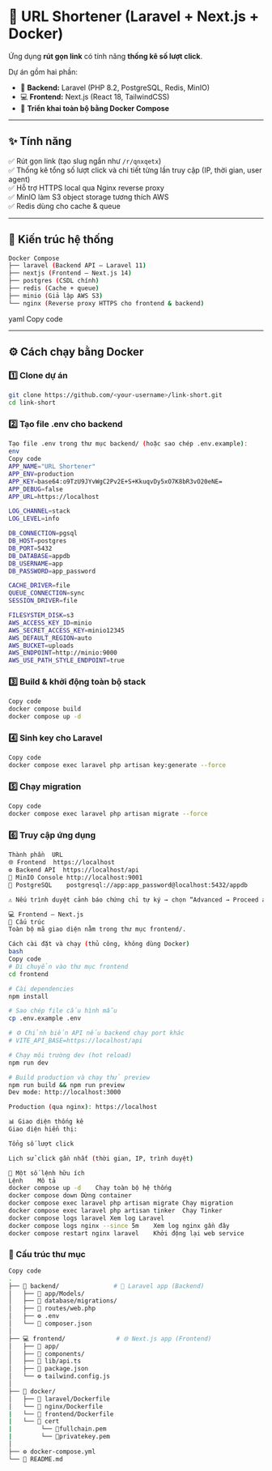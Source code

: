 # 🔗 URL Shortener (Laravel + Next.js + Docker)

Ứng dụng **rút gọn link** có tính năng **thống kê số lượt click**.

Dự án gồm hai phần:

- 🧱 **Backend:** Laravel (PHP 8.2, PostgreSQL, Redis, MinIO)
- 💻 **Frontend:** Next.js (React 18, TailwindCSS)
- 🐳 **Triển khai toàn bộ bằng Docker Compose**

---

## ✨ Tính năng

✅ Rút gọn link (tạo slug ngắn như `/r/qnxqetx`)  
✅ Thống kê tổng số lượt click và chi tiết từng lần truy cập (IP, thời gian, user agent)  
✅ Hỗ trợ HTTPS local qua Nginx reverse proxy  
✅ MinIO làm S3 object storage tương thích AWS  
✅ Redis dùng cho cache & queue  

---

## 🧩 Kiến trúc hệ thống
```bash
Docker Compose
├── laravel (Backend API – Laravel 11)
├── nextjs (Frontend – Next.js 14)
├── postgres (CSDL chính)
├── redis (Cache + queue)
├── minio (Giả lập AWS S3)
└── nginx (Reverse proxy HTTPS cho frontend & backend)
```
yaml
Copy code

---

## ⚙️ Cách chạy bằng Docker

### 1️⃣ Clone dự án

```bash
git clone https://github.com/<your-username>/link-short.git
cd link-short
```
### 2️⃣ Tạo file .env cho backend
```bash
Tạo file .env trong thư mục backend/ (hoặc sao chép .env.example):
env
Copy code
APP_NAME="URL Shortener"
APP_ENV=production
APP_KEY=base64:o9TzU9JYvWgC2Pv2E+S+KkuqvDy5xO7K8bR3vO20eNE=
APP_DEBUG=false
APP_URL=https://localhost

LOG_CHANNEL=stack
LOG_LEVEL=info

DB_CONNECTION=pgsql
DB_HOST=postgres
DB_PORT=5432
DB_DATABASE=appdb
DB_USERNAME=app
DB_PASSWORD=app_password

CACHE_DRIVER=file
QUEUE_CONNECTION=sync
SESSION_DRIVER=file

FILESYSTEM_DISK=s3
AWS_ACCESS_KEY_ID=minio
AWS_SECRET_ACCESS_KEY=minio12345
AWS_DEFAULT_REGION=auto
AWS_BUCKET=uploads
AWS_ENDPOINT=http://minio:9000
AWS_USE_PATH_STYLE_ENDPOINT=true
```
### 3️⃣ Build & khởi động toàn bộ stack
```bash
Copy code
docker compose build
docker compose up -d
```
### 4️⃣ Sinh key cho Laravel
```bash
Copy code
docker compose exec laravel php artisan key:generate --force
```
### 5️⃣ Chạy migration
```bash
Copy code
docker compose exec laravel php artisan migrate --force
```
### 6️⃣ Truy cập ứng dụng
```bash
Thành phần	URL
🌐 Frontend	https://localhost
⚙️ Backend API	https://localhost/api
💾 MinIO Console	http://localhost:9001
🐘 PostgreSQL	postgresql://app:app_password@localhost:5432/appdb

⚠️ Nếu trình duyệt cảnh báo chứng chỉ tự ký → chọn “Advanced → Proceed anyway” để tiếp tục.

💻 Frontend – Next.js
📁 Cấu trúc
Toàn bộ mã giao diện nằm trong thư mục frontend/.

Cách cài đặt và chạy (thủ công, không dùng Docker)
bash
Copy code
# Di chuyển vào thư mục frontend
cd frontend

# Cài dependencies
npm install

# Sao chép file cấu hình mẫu
cp .env.example .env

# ⚙️ Chỉnh biến API nếu backend chạy port khác
# VITE_API_BASE=https://localhost/api

# Chạy môi trường dev (hot reload)
npm run dev

# Build production và chạy thử preview
npm run build && npm run preview
Dev mode: http://localhost:3000

Production (qua nginx): https://localhost

📊 Giao diện thống kê
Giao diện hiển thị:

Tổng số lượt click

Lịch sử click gần nhất (thời gian, IP, trình duyệt)

🧰 Một số lệnh hữu ích
Lệnh	Mô tả
docker compose up -d	Chạy toàn bộ hệ thống
docker compose down	Dừng container
docker compose exec laravel php artisan migrate	Chạy migration
docker compose exec laravel php artisan tinker	Chạy Tinker
docker compose logs laravel	Xem log Laravel
docker compose logs nginx --since 5m	Xem log nginx gần đây
docker compose restart nginx laravel	Khởi động lại web service
```

### 📂 Cấu trúc thư mục
```bash
Copy code
.
├── 📁 backend/               # 🧱 Laravel app (Backend)
│   ├── 📁 app/Models/
│   ├── 📁 database/migrations/
│   ├── 📄 routes/web.php
│   ├── ⚙️ .env
│   └── 📄 composer.json
│
├── 💻 frontend/              # 🌐 Next.js app (Frontend)
│   ├── 📁 app/
│   ├── 📁 components/
│   ├── 📁 lib/api.ts
│   ├── 📄 package.json
│   └── ⚙️ tailwind.config.js
│
├── 🐳 docker/
│   ├── 📄 laravel/Dockerfile
│   └── 📄 nginx/Dockerfile
|   └── 📄 frontend/Dockerfile
|   └── 📁 cert
|        └── 📄fullchain.pem
|        └── 📄privatekey.pem
│
├── ⚙️ docker-compose.yml
└── 📘 README.md
```
